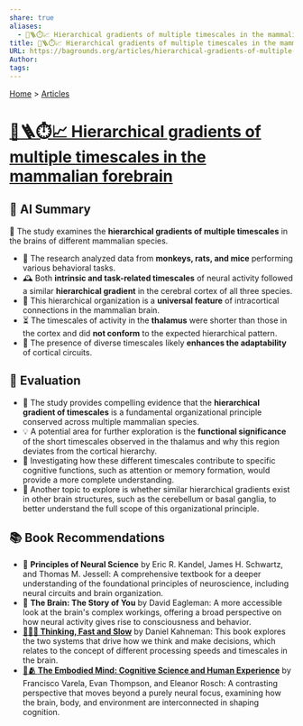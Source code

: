 ```yaml
---
share: true
aliases:
  - 🧠🪜⏱️📈 Hierarchical gradients of multiple timescales in the mammalian forebrain
title: 🧠🪜⏱️📈 Hierarchical gradients of multiple timescales in the mammalian forebrain
URL: https://bagrounds.org/articles/hierarchical-gradients-of-multiple-timescales-in-the-mammalian-forebrain
Author:
tags:
---
```

[Home](../index.md) > [Articles](./index.md)  
# [🧠🪜⏱️📈 Hierarchical gradients of multiple timescales in the mammalian forebrain](https://pmc.ncbi.nlm.nih.gov/articles/PMC11665873)  
## 🤖 AI Summary  
  
🧠 The study examines the **hierarchical gradients of multiple timescales** in the brains of different mammalian species.  
- 🔬 The research analyzed data from **monkeys, rats, and mice** performing various behavioral tasks.  
- 🕰️ Both **intrinsic and task-related timescales** of neural activity followed a similar **hierarchical gradient** in the cerebral cortex of all three species.  
- 🧬 This hierarchical organization is a **universal feature** of intracortical connections in the mammalian brain.  
- ⏳ The timescales of activity in the **thalamus** were shorter than those in the cortex and did **not conform** to the expected hierarchical pattern.  
- 🧠 The presence of diverse timescales likely **enhances the adaptability** of cortical circuits.  
  
## 🤔 Evaluation  
- 🔬 The study provides compelling evidence that the **hierarchical gradient of timescales** is a fundamental organizational principle conserved across multiple mammalian species.  
- 💡 A potential area for further exploration is the **functional significance** of the short timescales observed in the thalamus and why this region deviates from the cortical hierarchy.  
- 🧠 Investigating how these different timescales contribute to specific cognitive functions, such as attention or memory formation, would provide a more complete understanding.  
- 🔎 Another topic to explore is whether similar hierarchical gradients exist in other brain structures, such as the cerebellum or basal ganglia, to better understand the full scope of this organizational principle.  
  
## 📚 Book Recommendations  
- 📖 **Principles of Neural Science** by Eric R. Kandel, James H. Schwartz, and Thomas M. Jessell: A comprehensive textbook for a deeper understanding of the foundational principles of neuroscience, including neural circuits and brain organization.  
- 🧠 **The Brain: The Story of You** by David Eagleman: A more accessible look at the brain's complex workings, offering a broad perspective on how neural activity gives rise to consciousness and behavior.  
- **[🤔🐇🐢 Thinking, Fast and Slow](../books/thinking-fast-and-slow.md)** by Daniel Kahneman: This book explores the two systems that drive how we think and make decisions, which relates to the concept of different processing speeds and timescales in the brain.  
- **[🧠🫂 The Embodied Mind: Cognitive Science and Human Experience](../books/the-embodied-mind-cognitive-science-and-human-experience.md)** by Francisco Varela, Evan Thompson, and Eleanor Rosch: A contrasting perspective that moves beyond a purely neural focus, examining how the brain, body, and environment are interconnected in shaping cognition.